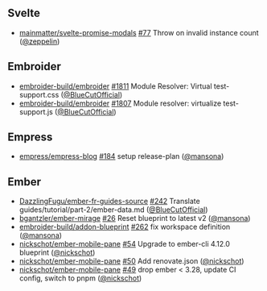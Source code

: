 ## Svelte

- [mainmatter/svelte-promise-modals]
  [#77](https://github.com/mainmatter/svelte-promise-modals/pull/77) Throw on
  invalid <ModalContainer> instance count ([@zeppelin])

## Embroider

- [embroider-build/embroider]
  [#1811](https://github.com/embroider-build/embroider/pull/1811) Module
  Resolver: Virtual test-support.css ([@BlueCutOfficial])
- [embroider-build/embroider]
  [#1807](https://github.com/embroider-build/embroider/pull/1807) Module
  resolver: virtualize test-support.js ([@BlueCutOfficial])

## Empress

- [empress/empress-blog]
  [#184](https://github.com/empress/empress-blog/pull/184) setup release-plan
  ([@mansona])

## Ember

- [DazzlingFugu/ember-fr-guides-source]
  [#242](https://github.com/DazzlingFugu/ember-fr-guides-source/pull/242)
  Translate guides/tutorial/part-2/ember-data.md ([@BlueCutOfficial])
- [bgantzler/ember-mirage]
  [#26](https://github.com/bgantzler/ember-mirage/pull/26) Reset blueprint to
  latest v2 ([@mansona])
- [embroider-build/addon-blueprint]
  [#262](https://github.com/embroider-build/addon-blueprint/pull/262) fix
  workspace definition ([@mansona])
- [nickschot/ember-mobile-pane]
  [#54](https://github.com/nickschot/ember-mobile-pane/pull/54) Upgrade to
  ember-cli 4.12.0 blueprint ([@nickschot])
- [nickschot/ember-mobile-pane]
  [#50](https://github.com/nickschot/ember-mobile-pane/pull/50) Add
  renovate.json ([@nickschot])
- [nickschot/ember-mobile-pane]
  [#49](https://github.com/nickschot/ember-mobile-pane/pull/49) drop ember <
  3.28, update CI config, switch to pnpm ([@nickschot])

[@BlueCutOfficial]: https://github.com/BlueCutOfficial
[@mansona]: https://github.com/mansona
[@nickschot]: https://github.com/nickschot
[@zeppelin]: https://github.com/zeppelin
[DazzlingFugu/ember-fr-guides-source]:
  https://github.com/DazzlingFugu/ember-fr-guides-source
[bgantzler/ember-mirage]: https://github.com/bgantzler/ember-mirage
[embroider-build/addon-blueprint]:
  https://github.com/embroider-build/addon-blueprint
[embroider-build/embroider]: https://github.com/embroider-build/embroider
[empress/empress-blog]: https://github.com/empress/empress-blog
[mainmatter/svelte-promise-modals]:
  https://github.com/mainmatter/svelte-promise-modals
[nickschot/ember-mobile-pane]: https://github.com/nickschot/ember-mobile-pane
